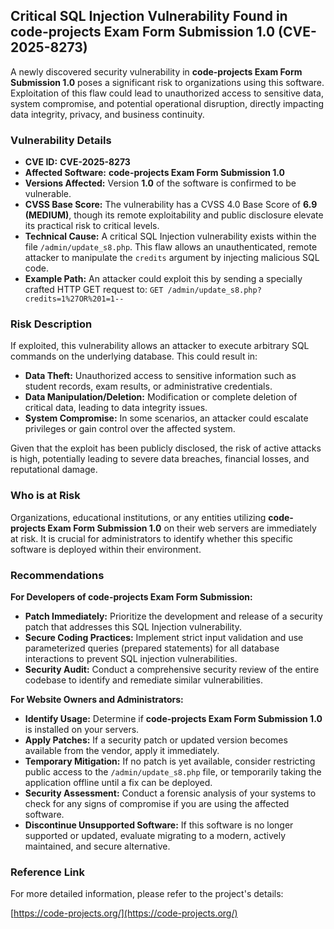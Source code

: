 ## Critical SQL Injection Vulnerability Found in **code-projects Exam Form Submission 1.0** (**CVE-2025-8273**)

A newly discovered security vulnerability in **code-projects Exam Form Submission 1.0** poses a significant risk to organizations using this software. Exploitation of this flaw could lead to unauthorized access to sensitive data, system compromise, and potential operational disruption, directly impacting data integrity, privacy, and business continuity.

### Vulnerability Details

*   **CVE ID:** **CVE-2025-8273**
*   **Affected Software:** **code-projects Exam Form Submission 1.0**
*   **Versions Affected:** Version **1.0** of the software is confirmed to be vulnerable.
*   **CVSS Base Score:** The vulnerability has a CVSS 4.0 Base Score of **6.9 (MEDIUM)**, though its remote exploitability and public disclosure elevate its practical risk to critical levels.
*   **Technical Cause:** A critical SQL Injection vulnerability exists within the file `/admin/update_s8.php`. This flaw allows an unauthenticated, remote attacker to manipulate the `credits` argument by injecting malicious SQL code.
*   **Example Path:** An attacker could exploit this by sending a specially crafted HTTP GET request to:
    `GET /admin/update_s8.php?credits=1%27OR%201=1--`

### Risk Description

If exploited, this vulnerability allows an attacker to execute arbitrary SQL commands on the underlying database. This could result in:

*   **Data Theft:** Unauthorized access to sensitive information such as student records, exam results, or administrative credentials.
*   **Data Manipulation/Deletion:** Modification or complete deletion of critical data, leading to data integrity issues.
*   **System Compromise:** In some scenarios, an attacker could escalate privileges or gain control over the affected system.

Given that the exploit has been publicly disclosed, the risk of active attacks is high, potentially leading to severe data breaches, financial losses, and reputational damage.

### Who is at Risk

Organizations, educational institutions, or any entities utilizing **code-projects Exam Form Submission 1.0** on their web servers are immediately at risk. It is crucial for administrators to identify whether this specific software is deployed within their environment.

### Recommendations

**For Developers of code-projects Exam Form Submission:**

*   **Patch Immediately:** Prioritize the development and release of a security patch that addresses this SQL Injection vulnerability.
*   **Secure Coding Practices:** Implement strict input validation and use parameterized queries (prepared statements) for all database interactions to prevent SQL injection vulnerabilities.
*   **Security Audit:** Conduct a comprehensive security review of the entire codebase to identify and remediate similar vulnerabilities.

**For Website Owners and Administrators:**

*   **Identify Usage:** Determine if **code-projects Exam Form Submission 1.0** is installed on your servers.
*   **Apply Patches:** If a security patch or updated version becomes available from the vendor, apply it immediately.
*   **Temporary Mitigation:** If no patch is yet available, consider restricting public access to the `/admin/update_s8.php` file, or temporarily taking the application offline until a fix can be deployed.
*   **Security Assessment:** Conduct a forensic analysis of your systems to check for any signs of compromise if you are using the affected software.
*   **Discontinue Unsupported Software:** If this software is no longer supported or updated, evaluate migrating to a modern, actively maintained, and secure alternative.

### Reference Link

For more detailed information, please refer to the project's details:

[https://code-projects.org/](https://code-projects.org/)